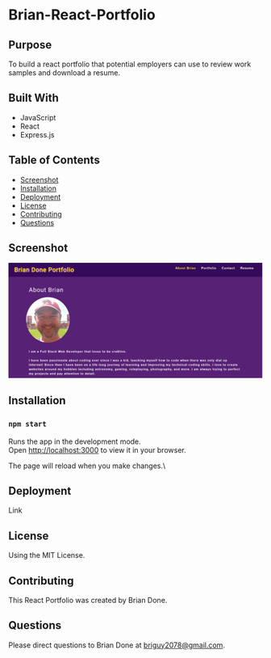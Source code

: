 # Brian-React-Portfolio

## Purpose 
To build a react portfolio that potential employers can use to review work samples and download a resume.

## Built With
* JavaScript
* React
* Express.js

## Table of Contents
* [Screenshot](#screenshot)
* [Installation](#installation)
* [Deployment](#deployment)
* [License](#license)
* [Contributing](#contributing)
* [Questions](#questions)

## Screenshot
![Alt Brian Done React Portfolio Screenshot](https://github.com/bdoneq7/brian-react-portfolio/blob/main/assets/images/screenshot.PNG?raw=true "Brian Done React Portfolio Screenshot")

## Installation 
### `npm start`

Runs the app in the development mode.\
Open [http://localhost:3000](http://localhost:3000) to view it in your browser.

The page will reload when you make changes.\


## Deployment 

Link
## License 
Using the MIT License.

## Contributing 
This React Portfolio was created by Brian Done. 

## Questions
Please direct questions to Brian Done at briguy2078@gmail.com. 